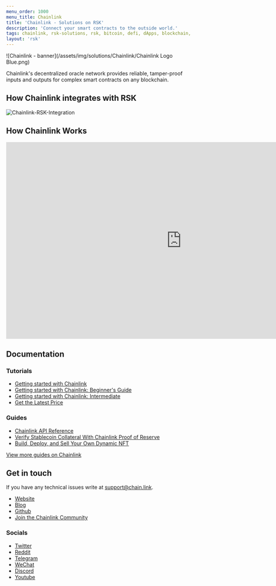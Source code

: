 ```yaml
---
menu_order: 1000
menu_title: Chainlink
title: 'Chainlink - Solutions on RSK'
description: 'Connect your smart contracts to the outside world.'
tags: chainlink, rsk-solutions, rsk, bitcoin, defi, dApps, blockchain, node, smart-contracts
layout: 'rsk'
---
```


![Chainlink - banner](/assets/img/solutions/Chainlink/Chainlink Logo Blue.png)

Chainlink's decentralized oracle network provides reliable, tamper-proof inputs and outputs for complex smart contracts on any blockchain.

## How Chainlink integrates with RSK

![Chainlink-RSK-Integration](/assets/img/solutions/Chainlink/chainlink-integration.png)

## How Chainlink Works

<div class="video-container">
  <iframe width="949" height="534" src="https://www.youtube.com/embed/ZJfkNzyO7-U" frameborder="0" allow="accelerometer; autoplay; encrypted-media; gyroscope; picture-in-picture" allowfullscreen></iframe>
</div>


## Documentation

### Tutorials

- [Getting started with Chainlink](https://docs.chain.link/docs/getting-started)
- [Getting started with Chainlink: Beginner's Guide](https://docs.chain.link/docs/beginners-tutorial)
- [Getting started with Chainlink: Intermediate](https://docs.chain.link/docs/intermediates-tutorial)
- [Get the Latest Price](https://docs.chain.link/docs/get-the-latest-price)

### Guides

- [Chainlink API Reference](https://docs.chain.link/docs/price-feeds-api-reference)
- [Verify Stablecoin Collateral With Chainlink Proof of Reserve](https://blog.chain.link/verify-stablecoin-collateral-with-chainlink-proof-of-reserve/)
- [Build, Deploy, and Sell Your Own Dynamic NFT](https://blog.chain.link/build-deploy-and-sell-your-own-dynamic-nft/)

[View more guides on Chainlink](https://blog.chain.link/tag/developers/)

## Get in touch

If you have any technical issues write at [support@chain.link](mailto:support@chain.link).

- [Website](https://chain.link/)
- [Blog](https://blog.chain.link/)
- [Github](https://github.com/smartcontractkit/chainlink)
- [Join the Chainlink Community](https://chain.link/community)

### Socials

- [Twitter](https://twitter.com/chainlink)
- [Reddit](https://www.reddit.com/r/Chainlink/)
- [Telegram](https://t.me/chainlinkofficial) 
- [WeChat](https://blog.chain.link/chainlink-chinese-communities/)
- [Discord](https://discord.com/invite/aSK4zew) 
- [Youtube](https://www.youtube.com/playlist?list=PLVP9aGDn-X0QwJVbQvuKr-zrh2_DV5M6J)